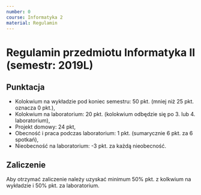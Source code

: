 ```yaml
---
number: 0
course: Informatyka 2
material: Regulamin
---
```


# Regulamin przedmiotu Informatyka II (semestr: 2019L)

## Punktacja
- Kolokwium na wykładzie pod koniec semestru: 50 pkt. (mniej niż 25 pkt. oznacza 0 pkt.),
- Kolokwium na laboratorium: 20 pkt. (kolokwium odbędzie się po 3. lub 4. laboratorium),
- Projekt domowy: 24 pkt,
- Obecność i praca podczas laboratorium: 1 pkt. (sumarycznie 6 pkt. za 6 spotkań),
- Nieobecność na laboratorium: -3 pkt. za każdą nieobecność.

## Zaliczenie
Aby otrzymać zaliczenie należy uzyskać minimum 50% pkt. z kolkwium na wykładzie i 50% pkt. za laboratorium.
